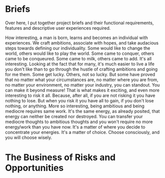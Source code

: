 # Briefs
Over here, I put together project briefs and their functional requirements, features and descriptive user experiences required.

How interesting, a man is born, learns and becomes an individual with experiences. We craft ambitions, associate with hopes, and take audacious steps towards defining our individuality. Some would like to change the world, others would like to play the world. Some came to conquer, others came to be conqueured. Some came to milk, others came to add. It's all interesting. Looking at the fact that for many, it's much easier to live a life you don't like than to go through the hustle of crafting ambitions and going for me them. Some get lucky. Others, not so lucky. But some have proved that no matter what your circumstances are, no matter where you are from, no matter your environment, no matter your industry, you can standout. You can make it beyond measure! That is what makes it exciting, and even more interesting to risk it all. Because, after all, if you are not risking it you have nothing to lose. But when you risk it you have all to gain, if you don't lose nothing, or anything. More so interesting, being ambitious and being mediocre requires same work. It's the same energy, as already posited, that energy can neither be created nor destroyed. You can transfer your mediocre thoughts to ambitious thoughts and you won't require no more energy/work than you have now. It's a matter of where you decide to concentrate your energies. It's a matter of choice. Choose consciously, and you will choose wisely. 

# The Business of Risks and Opportunities
